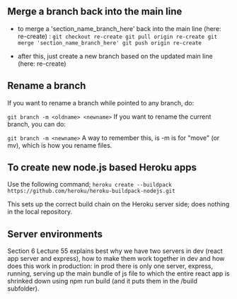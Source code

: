 
## Merge a branch back into the main line
 - to merge a 'section_name_branch_here' back into the main line (here: re-create) :
`
git checkout re-create
git pull origin re-create
git merge 'section_name_branch_here'
git push origin re-create
`

- after this, just create a new branch based on the updated main line (here: re-create)


## Rename a branch
If you want to rename a branch while pointed to any branch, do:

`git branch -m <oldname> <newname>`
If you want to rename the current branch, you can do:

`git branch -m <newname>`
A way to remember this, is -m is for "move" (or mv), which is how you rename files.

## To create new node.js based Heroku apps
Use the following command;
`heroku create --buildpack https://github.com/heroku/heroku-buildpack-nodejs.git`

This sets up the correct build chain on the Heroku server side; does nothing in the local repository.

## Server environments
Section 6 Lecture 55 explains best why we have two servers in dev (react app server and express), how to make them work together in dev and how does this work in production: in prod there is only one server, express, running, serving up the main bundle of js file to which the entire react app is shrinked down using npm run build (and it puts them in the /build subfolder).
